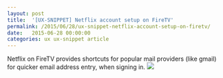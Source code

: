 ```yaml
---
layout: post
title:  '[UX-SNIPPET] Netflix account setup on FireTV'
permalink: /2015/06/28/ux-snippet-netflix-account-setup-on-firetv/
date:   2015-06-28 00:00:00
categories: ux ux-snippet article
---
```


Netflix on FireTV provides shortcuts for popular mail providers (like gmail) for quicker email address entry, when signing in.
![](https://image.jimcdn.com/app/cms/image/transf/dimension=990x10000:format=jpg/path/se42d1516dcb4082b/image/id36ff461d7f1c09a/version/1435484463/image.jpg)
